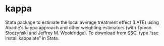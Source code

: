 # kappa
Stata package to estimate the local average treatment effect (LATE) using Abadie's kappa approach and other weighting estimators (with Tymon Słoczyński and Jeffrey M. Wooldridge). To download from SSC, type “ssc install kappalate” in Stata.
